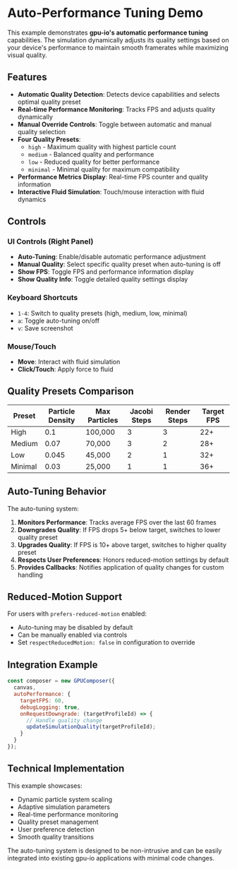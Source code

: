 # Auto-Performance Tuning Demo

This example demonstrates **gpu-io's automatic performance tuning** capabilities. The simulation dynamically adjusts its quality settings based on your device's performance to maintain smooth framerates while maximizing visual quality.

## Features

- **Automatic Quality Detection**: Detects device capabilities and selects optimal quality preset
- **Real-time Performance Monitoring**: Tracks FPS and adjusts quality dynamically
- **Manual Override Controls**: Toggle between automatic and manual quality selection
- **Four Quality Presets**: 
  - `high` - Maximum quality with highest particle count
  - `medium` - Balanced quality and performance  
  - `low` - Reduced quality for better performance
  - `minimal` - Minimal quality for maximum compatibility
- **Performance Metrics Display**: Real-time FPS counter and quality information
- **Interactive Fluid Simulation**: Touch/mouse interaction with fluid dynamics

## Controls

### UI Controls (Right Panel)
- **Auto-Tuning**: Enable/disable automatic performance adjustment
- **Manual Quality**: Select specific quality preset when auto-tuning is off
- **Show FPS**: Toggle FPS and performance information display
- **Show Quality Info**: Toggle detailed quality settings display

### Keyboard Shortcuts
- `1-4`: Switch to quality presets (high, medium, low, minimal)
- `a`: Toggle auto-tuning on/off
- `v`: Save screenshot

### Mouse/Touch
- **Move**: Interact with fluid simulation
- **Click/Touch**: Apply force to fluid

## Quality Presets Comparison

| Preset | Particle Density | Max Particles | Jacobi Steps | Render Steps | Target FPS |
|--------|------------------|---------------|--------------|--------------|------------|
| High   | 0.1              | 100,000       | 3            | 3            | 22+        |
| Medium | 0.07             | 70,000        | 3            | 2            | 28+        |
| Low    | 0.045            | 45,000        | 2            | 1            | 32+        |
| Minimal| 0.03             | 25,000        | 1            | 1            | 36+        |

## Auto-Tuning Behavior

The auto-tuning system:

1. **Monitors Performance**: Tracks average FPS over the last 60 frames
2. **Downgrades Quality**: If FPS drops 5+ below target, switches to lower quality preset
3. **Upgrades Quality**: If FPS is 10+ above target, switches to higher quality preset
4. **Respects User Preferences**: Honors reduced-motion settings by default
5. **Provides Callbacks**: Notifies application of quality changes for custom handling

## Reduced-Motion Support

For users with `prefers-reduced-motion` enabled:
- Auto-tuning may be disabled by default
- Can be manually enabled via controls
- Set `respectReducedMotion: false` in configuration to override

## Integration Example

```javascript
const composer = new GPUComposer({
  canvas,
  autoPerformance: {
    targetFPS: 60,
    debugLogging: true,
    onRequestDowngrade: (targetProfileId) => {
      // Handle quality change
      updateSimulationQuality(targetProfileId);
    }
  }
});
```

## Technical Implementation

This example showcases:
- Dynamic particle system scaling
- Adaptive simulation parameters
- Real-time performance monitoring
- Quality preset management
- User preference detection
- Smooth quality transitions

The auto-tuning system is designed to be non-intrusive and can be easily integrated into existing gpu-io applications with minimal code changes.
